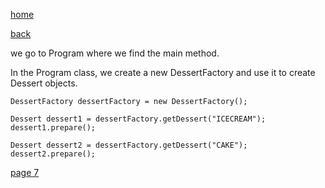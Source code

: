 [home](./page01.md)

[back](./page05.md)

we go to Program where we find the main method.

In the Program class, we create a new DessertFactory and use it to create Dessert objects.

```
DessertFactory dessertFactory = new DessertFactory();

Dessert dessert1 = dessertFactory.getDessert("ICECREAM");
dessert1.prepare();

Dessert dessert2 = dessertFactory.getDessert("CAKE");
dessert2.prepare();
```


[page 7](./page07.md)
